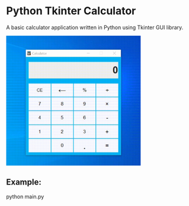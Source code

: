 Python Tkinter Calculator
==========================

A basic calculator application written in Python using Tkinter GUI library.


<img src="https://github.com/acotales/tkcalculator/blob/main/demo/demo.gif" alt="demo.gif" height="350"/>

Example:
----------
python main.py
